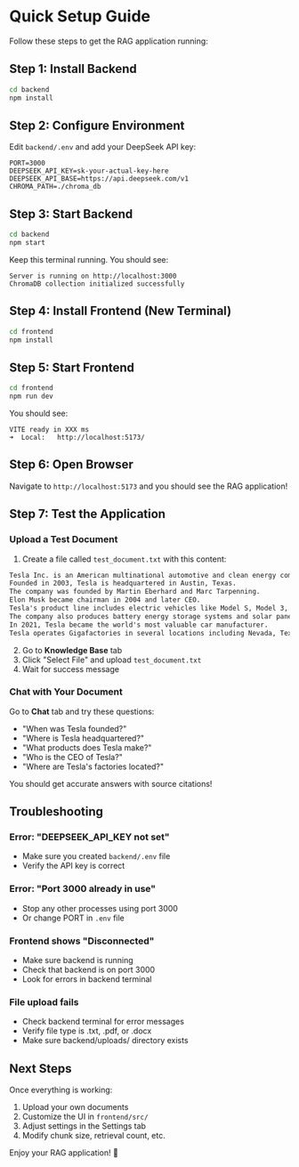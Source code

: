 # Quick Setup Guide

Follow these steps to get the RAG application running:

## Step 1: Install Backend

```bash
cd backend
npm install
```

## Step 2: Configure Environment

Edit `backend/.env` and add your DeepSeek API key:

```env
PORT=3000
DEEPSEEK_API_KEY=sk-your-actual-key-here
DEEPSEEK_API_BASE=https://api.deepseek.com/v1
CHROMA_PATH=./chroma_db
```

## Step 3: Start Backend

```bash
cd backend
npm start
```

Keep this terminal running. You should see:
```
Server is running on http://localhost:3000
ChromaDB collection initialized successfully
```

## Step 4: Install Frontend (New Terminal)

```bash
cd frontend
npm install
```

## Step 5: Start Frontend

```bash
cd frontend
npm run dev
```

You should see:
```
VITE ready in XXX ms
➜  Local:   http://localhost:5173/
```

## Step 6: Open Browser

Navigate to `http://localhost:5173` and you should see the RAG application!

## Step 7: Test the Application

### Upload a Test Document

1. Create a file called `test_document.txt` with this content:

```txt
Tesla Inc. is an American multinational automotive and clean energy company.
Founded in 2003, Tesla is headquartered in Austin, Texas.
The company was founded by Martin Eberhard and Marc Tarpenning.
Elon Musk became chairman in 2004 and later CEO.
Tesla's product line includes electric vehicles like Model S, Model 3, Model X, and Model Y.
The company also produces battery energy storage systems and solar panels.
In 2021, Tesla became the world's most valuable car manufacturer.
Tesla operates Gigafactories in several locations including Nevada, Texas, Berlin, and Shanghai.
```

2. Go to **Knowledge Base** tab
3. Click "Select File" and upload `test_document.txt`
4. Wait for success message

### Chat with Your Document

Go to **Chat** tab and try these questions:

- "When was Tesla founded?"
- "Where is Tesla headquartered?"
- "What products does Tesla make?"
- "Who is the CEO of Tesla?"
- "Where are Tesla's factories located?"

You should get accurate answers with source citations!

## Troubleshooting

### Error: "DEEPSEEK_API_KEY not set"
- Make sure you created `backend/.env` file
- Verify the API key is correct

### Error: "Port 3000 already in use"
- Stop any other processes using port 3000
- Or change PORT in `.env` file

### Frontend shows "Disconnected"
- Make sure backend is running
- Check that backend is on port 3000
- Look for errors in backend terminal

### File upload fails
- Check backend terminal for error messages
- Verify file type is .txt, .pdf, or .docx
- Make sure backend/uploads/ directory exists

## Next Steps

Once everything is working:

1. Upload your own documents
2. Customize the UI in `frontend/src/`
3. Adjust settings in the Settings tab
4. Modify chunk size, retrieval count, etc.

Enjoy your RAG application! 🚀

